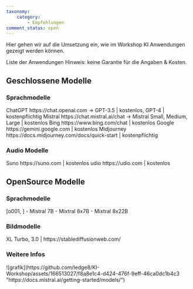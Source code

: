```yaml
---
taxonomy:
    category:
        - Empfehlungen
comment_status: open          
---
```


Hier gehen wir auf die Umsetzung ein, wie im Workshop KI Anwendungen gezeigt werden können.

Liste der Anwendungen
Hinweis: keine Garantie für die Angaben & Kosten.

<h2> Geschlossene Modelle </h2>
<h3> Sprachmodelle </h3>
ChatGPT https://chat.openai.com -> GPT-3.5 | kostenlos, GPT-4 | kostenpflichtig
Mistral https://chat.mistral.ai/chat -> Mistral Small, Medium, Large | kostenlos
Bing https://www.bing.com/chat | kostenlos
Google https://gemini.google.com | kostenlos 
Midjourney https://docs.midjourney.com/docs/quick-start | kostenpflichtig

<h3>Audio Modelle</h3>
Suno https://suno.com | kostenlos
udio https://udio.com | kostenlos


<h2> OpenSource Modelle </h2> 
<h3> Sprachmodelle </h3>
[o001, ]
- Mistral 7B
- Mixtral 8x7B
- Mixtral 8x22B

<h3> Bildmodelle </h3>
XL Turbo, 3.0 | https://stablediffusionweb.com/




<h3> Weitere Infos </h3>
![grafik](https://github.com/ledge8/KI-Workshop/assets/166513027/f8a8e1c4-d424-476f-9eff-46ca0dc1b4c3 "https://docs.mistral.ai/getting-started/models/")





